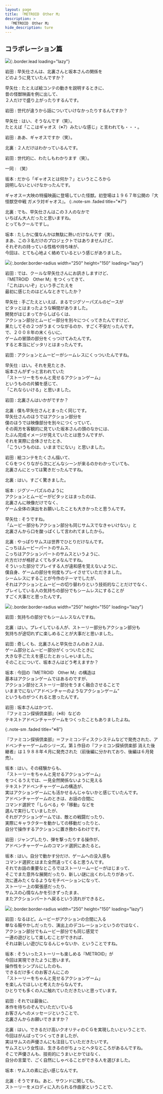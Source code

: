 ```yaml
---
layout: page
title: 『METROID　Other M』
description: >
  『METROID　Other M』
hide_description: ture
---
```


## コラボレーション篇

![](/interviews/jp/wii/r3oj/vol1/img/mainvisual4.jpg){:.border.lead loading="lazy"}

岩田
: 早矢仕さんは、北裏さんと坂本さんの関係を<br>どのように見ていたんですか？

早矢仕
: たとえば絵コンテの動きを説明するときに、<br>昔の怪獣映画を例に出して、<br>２人だけで盛り上がったりするんです。

岩田
: 世代が違うから話についていけなかったりするんですか？

早矢仕
: はい、そうなんです（笑）。<br>たとえば「ここはギャオス（※7）みたいな感じ」と言われても・・・。

岩田
: ああ、ギャオスですか（笑）。

北裏
: ２人だけはわかっているんです。

岩田
: 世代的に、わたしもわかります（笑）。

一同
: （笑）

坂本
: だから「ギャオスとは何か？」というところから<br>説明しないといけなかったんです。

ギャオス＝大映の特撮映画に登場していた怪獣。初登場は１９６７年公開の『大怪獣空中戦 ガメラ対ギャオス』。
{:.note-sm .faded title="※7"}

北裏
: でも、早矢仕さんはこの３人のなかで<br>いちばん大人だったと思いますね。<br>とってもクールですし。

坂本
: たしかに僕なんかは無駄に熱いだけなんです（笑）。<br>まあ、この３名だけのプロジェクトではありませんけど、<br>それぞれの持っている性格や持ち味が、<br>今回は、とても心地よく絡めているという感じがありました。

![](/interviews/jp/wii/r3oj/vol1/img/photo10.jpg){:.border.border-radius width="250" height="150" loading="lazy"}

岩田
: では、クールな早矢仕さんにお訊きしますけど、<br>『METROID　Other M』をつくってきて、<br>「これはいいぞ」という手ごたえを<br>最初に感じたのはどんなときでしたか？

早矢仕
: 手ごたえといえば、まるでジグソーパズルのピースが<br>ピタッとはまったような瞬間がありました。<br>開発がはじまってからしばらくは、<br>アクション部分とムービー部分を別々につくってきたんですけど、<br>果たしてその２つがうまくつながるのか、すごく不安だったんです。<br>で、２００８年の末くらいに、<br>ゲームの冒頭の部分をくっつけてみたんです。<br>すると本当にピッタリとはまったんです。

岩田
: アクションとムービーがシームレスにくっついたんですね。

早矢仕
: はい。それを見たとき、<br>坂本さんがずっと言われていた<br>「ストーリーをちゃんと見せるアクションゲーム」<br>というものの片鱗を感じて、<br>「これならいける」と思いました。

岩田
: 北裏さんはいかがですか？

北裏
: 僕も早矢仕さんとまったく同じです。<br>早矢仕さんのほうではアクション部分を<br>僕のほうでは映像部分を別々につくっていて、<br>その両方を客観的に見ていた坂本さんの頭のなかには、<br>たぶん完成イメージが見えていたとは思うんですが、<br>それを実際に合体させたとき、<br>「こういうものは、いままでにない」と思いました。

岩田
: 絵コンテをたくさん描いて、<br>ＣＧをつくりながら次にどんなシーンが来るのかわかっていても、<br>北裏さんにとっては驚きだったんですね。

北裏
: はい。すごく驚きました。

坂本
: ジグソーパズルのように<br>アクションとムービーがピタッとはまったのは、<br>北裏さんに映像だけでなく、<br>ゲーム全体の演出をお願いしたことも大きかったと思うんです。

早矢仕
: そうですね。<br>「ムービー部分もアクション部分も同じサムスでなきゃいけない」と<br>北裏さんから口を酸っぱくして言われてましたから。

北裏
: やっぱりサムスは世界でひとりだけなんです。<br>こっちはムービーパートのサムス、<br>こっちはアクションパートのサムスというように、<br>片方だけが格好よくてもダメなんですね。<br>そういった部分でプレイする人が違和感を覚えないように、<br>僕自身、ゲームの部分を何度もプレイさせていただきました。<br>シームレスにすることが今作のテーマでしたが、<br>それはアクションとムービーの切り替わりという技術的なことだけでなく、<br>プレイしている人の気持ちの部分でもシームレスにすることが<br>すごく大事だと思ったんです。

![](/interviews/jp/wii/r3oj/vol1/img/photo11.jpg){:.border.border-radius width="250" height="150" loading="lazy"}

岩田
: 気持ちの部分でもシームレスなんですね。

北裏
: はい。プレイしている人が、ストーリー部分もアクション部分も<br>気持ちが途切れずに楽しめることが大事だと思いました。

岩田
: 奇しくも、北裏さんと早矢仕さんのお２人は、<br>ゲーム部分とムービー部分がくっついたときに<br>大きな手ごたえを感じたとおっしゃいました。<br>そのことについて、坂本さんはどう考えますか？

坂本
: 今回の『METROID　Other M』の構造は<br>基本はアクションゲームではあるのですが、<br>アクション部分とストーリー部分をうまく融合させることで<br>いままでにない“アドベンチャーのようなアクションゲーム”<br>というものがつくれると思ったんです。

岩田
: 坂本さんはかつて、<br>『ファミコン探偵倶楽部』（※8）などの<br>テキストアドベンチャーゲームをつくったこともありましたよね。


{:.note-sm .faded title="※8"}

『ファミコン探偵倶楽部』＝ファミコンディスクシステムなどで発売された、アドベンチャーゲームのシリーズ。第１作目の『ファミコン探偵倶楽部 消えた後継者』は１９８８年４月に発売された（前後編に分かれており、後編は６月発売）。

坂本
: はい。その経験からも、<br>「ストーリーをちゃんと見せるアクションゲーム」<br>をつくるうえでは、一見全然関係ないように見える<br>テキストアドベンチャーゲームの構造が、<br>実はアクションゲームにも活かせるんじゃないかと感じていたんです。<br>アドベンチャーゲームのときは、お話の合間に<br>コマンド選択で「しらべる」や「移動」などを<br>選んで実行していましたが、<br>それがアクションゲームでは、敵との戦闘だったり、<br>実際にキャラクターを動かしての移動だったりと、<br>自分で操作するアクションに置き換わるわけです。

岩田
: ジャンプしたり、弾を撃ったりする操作が、<br>アドベンチャーゲームのコマンド選択にあたると。

坂本
: はい。自分で動かす分だけ、ゲームへの没入感も<br>コマンド選択とはまた全然違ってくると思うんです。<br>それでお話の重要なところではストーリームービーがはじまって、<br>そこでまた意外な展開だったり、新しい謎に出くわしたりがあって、<br>次に進みたくなるようなモチベーションになって、<br>ストーリー上の緊張感だったり、<br>サムスの心情なんかを引きずったまま、<br>またアクションパートへ戻るという流れができると。

![](/interviews/jp/wii/r3oj/vol1/img/photo12.jpg){:.border.border-radius width="250" height="150" loading="lazy"}

岩田
: なるほど。ムービーがアクションの合間に入る<br>単なる賑やかしだったり、演出上のデコレーションというのではなく、<br>アクション部分でもムービー部分でも同じ感覚で<br>一連の遊びとして楽しむことができれば、<br>それは新しい遊びになるんじゃないか、ということですね。

坂本
: そういったストーリーも楽しめる『METROID』が<br>今回は実現できたように思います。<br>操作性をシンプルにしたのも、<br>できるだけ多くのお客さんにこの<br>「ストーリーをちゃんと見せるアクションゲーム」<br>を楽しんでほしいと考えたからなんです。<br>ひとりでも多くの人に触れていただきたいと思っています。

岩田
: それでは最後に、<br>本作を待ちのぞんでいただいている<br>お客さんへのメッセージということで、<br>北裏さんからお願いできますか？

北裏
: はい。できるだけ高いクオリティのＣＧを実現したいということで、<br>今回はがんばってつくってきましたが、<br>実はサムスの声優さんにも注目していただきたいです。<br>サムスという女性は、生きるのがちょっとヘタなところがあるんですね。<br>そこで声優さんも、技術的にうまいとかではなく、<br>自分の言葉で、ごく自然にしゃべることができる人を選びました。

坂本
: サムスの素に近い感じなんです。

北裏
: そうですね。あと、サウンドに関しても、<br>ストーリーをメロディに入れられる作曲家ということで、<br>